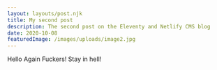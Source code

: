 ```yaml
---
layout: layouts/post.njk
title: My second post
description: The second post on the Eleventy and Netlify CMS blog
date: 2020-10-08
featuredImage: /images/uploads/image2.jpg
---
```


Hello Again Fuckers! Stay in hell!